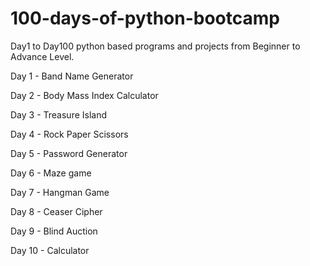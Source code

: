 # 100-days-of-python-bootcamp
Day1 to Day100 python based programs and projects from Beginner to Advance Level.

Day 1 - Band Name Generator

Day 2 - Body Mass Index Calculator

Day 3 - Treasure Island

Day 4 - Rock Paper Scissors 

Day 5 - Password Generator

Day 6 - Maze game

Day 7 - Hangman Game

Day 8 - Ceaser Cipher

Day 9 - Blind Auction

Day 10 - Calculator

